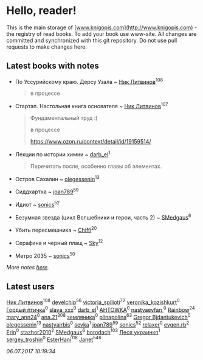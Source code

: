 # Hello, reader!
This is the main storage of [www.knigopis.com](http://www.knigopis.com) - the registry of read books.
To add your book use www-site. All changes are committed and synchronized with this git repository.
Do not use pull requests to make changes here.


## Latest books with notes
* По Уссурийскому краю. Дерсу Узала ~ [Ник Литвинов](users/241/241974816-vkontakte)<sup>108</sup>
    > в процессе

* Стартап. Настольная книга основателя ~ [Ник Литвинов](users/241/241974816-vkontakte)<sup>107</sup>
    > Фундаментальный труд :)
    > 
    > в процессе
    > 
    > https://www.ozon.ru/context/detail/id/19159514/

* Лекции по истории химии ~ [darb_el](users/184/184135339-vkontakte)<sup>1</sup>
    > Перечитать после, особенно главы об элементах.

* Остров Сахалин ~ [olegessenin](users/390/3901448-vkontakte)<sup>13</sup>

* Сиддхартха ~ [joan789](users/240/2401650-vkontakte)<sup>59</sup>

* Идиот ~ [sonics](users/588/5880221-vkontakte)<sup>52</sup>

* Безумная звезда (цикл Волшебники и герои, часть 2) ~ [SMedgaus](users/162/162444669-vkontakte)<sup>6</sup>

* Убить пересмешника ~ [Chiffi](users/105/105831994080785626680-google)<sup>20</sup>

* Серафина и черный плащ ~ [Sky](users/118/118049897850017649660-google)<sup>12</sup>

* Метро 2035 ~ [sonics](users/588/5880221-vkontakte)<sup>50</sup>


_More notes [here](latest_books_with_notes.md)._


## Latest users
[Ник Литвинов](users/241/241974816-vkontakte)<sup>108</sup> 
[develchip](users/852/85203415-vkontakte)<sup>56</sup> 
[victoria_spilioti](users/219/219259003-vkontakte)<sup>72</sup> 
[veronika_kozishkurt](users/958/95843305-vkontakte)<sup>0</sup> 
[Гордый птичка](users/761/76133884-vkontakte)<sup>0</sup> 
[slava_xxx](users/105/105312345924621897762-google)<sup>0</sup> 
[darb_el](users/184/184135339-vkontakte)<sup>1</sup> 
[AHTOWKA](users/451/4517385-yandex)<sup>0</sup> 
[nastyaevfan ](users/200/200322585-vkontakte)<sup>0</sup> 
[Rainbow](users/109/109787328219839805802-google)<sup>24</sup> 
[mary_ann24](users/469/46905480-vkontakte)<sup>0</sup> 
[ana.21](users/107/107655526900000657481-google)<sup>308</sup> 
[земляника](users/308/30843500-vkontakte)<sup>0</sup> 
[plinapolina](users/173/173746684-vkontakte)<sup>63</sup> 
[Gregor Bjdantukevich](users/102/102763689513347752702-google)<sup>0</sup> 
[olegessenin](users/390/3901448-vkontakte)<sup>13</sup> 
[nastyairbis](users/101/101531271-vkontakte)<sup>0</sup> 
[sevka](users/103/103303028920419488599-google)<sup>1</sup> 
[joan789](users/240/2401650-vkontakte)<sup>59</sup> 
[sonics](users/588/5880221-vkontakte)<sup>52</sup> 
[relaxer](users/244/2443588-vkontakte)<sup>0</sup> 
[evgen.rb](users/268/26887919-vkontakte)<sup>2</sup> 
[Erin](users/122/1228422876-facebook)<sup>0</sup> 
[stazhor2010](users/952/95227213-yandex)<sup>2</sup> 
[SMedgaus](users/162/162444669-vkontakte)<sup>6</sup> 
[borodach](users/157/15706320-vkontakte)<sup>103</sup> 
[Леся украинкп](users/102/102141724140807407327-google)<sup>1</sup> 
[sergey_troshin](users/156/156722593-vkontakte)<sup>0</sup> 
[EsterHani](users/305/30558181-vkontakte)<sup>118</sup> 
[Janet](users/108/108113656204404967440-google)<sup>546</sup> 


_06.07.2017 10:19:34_
